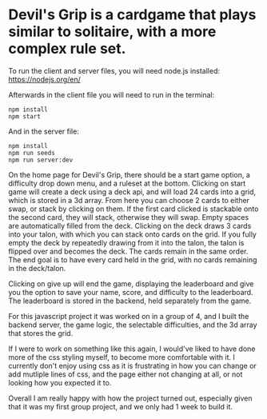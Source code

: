 # Devil's Grip is a cardgame that plays similar to solitaire, with a more complex rule set.

To run the client and server files, you will need node.js installed: https://nodejs.org/en/

Afterwards in the client file you will need to run in the terminal:

```
npm install
npm start
```

And in the server file:

```
npm install
npm run seeds
npm run server:dev
```

On the home page for Devil's Grip, there should be a start game option, a difficulty drop down menu, and a ruleset at the bottom.  Clicking on start game will create a deck using a deck api, and will load 24 cards into a grid, which is stored in a 3d array.  From here you can choose 2 cards to either swap, or stack by clicking on them.  If the first card clicked is stackable onto the second card, they will stack, otherwise they will swap.  Empty spaces are automatically filled from the deck.  Clicking on the deck draws 3 cards into your talon, with which you can stack onto cards on the grid.  If you fully empty the deck by repeatedly drawing from it into the talon, the talon is flipped over and becomes the deck.  The cards remain in the same order.  The end goal is to have every card held in the grid, with no cards remaining in the deck/talon.

Clicking on give up will end the game, displaying the leaderboard and give you the option to save your name, score, and difficulty to the leaderboard.  The leaderboard is stored in the backend, held separately from the game.

For this javascript project it was worked on in a group of 4, and I built the backend server, the game logic, the selectable difficulties, and the 3d array that stores the grid.

If I were to work on something like this again, I would've liked to have done more of the css styling myself, to become more comfortable with it.  I currently don't enjoy using css as it is frustrating in how you can change or add mutliple lines of css, and the page either not changing at all, or not looking how you expected it to.

Overall I am really happy with how the project turned out, especially given that it was my first group project, and we only had 1 week to build it.
